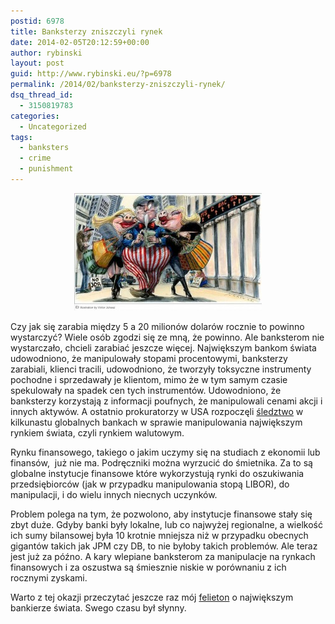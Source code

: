 ```yaml
---
postid: 6978
title: Banksterzy zniszczyli rynek
date: 2014-02-05T20:12:59+00:00
author: rybinski
layout: post
guid: http://www.rybinski.eu/?p=6978
permalink: /2014/02/banksterzy-zniszczyli-rynek/
dsq_thread_id:
  - 3150819783
categories:
  - Uncategorized
tags:
  - banksters
  - crime
  - punishment
---
```

<p style="text-align: center;">
  <a href="/uploads/2014/02/bankster_pigs.jpg"><img class="size-medium wp-image-6979 aligncenter" title="bankster_pigs" src="/uploads/2014/02/bankster_pigs-300x188.jpg" alt="" width="300" height="188" /></a>
</p>

Czy jak się zarabia między 5 a 20 milionów dolarów rocznie to powinno wystarczyć? Wiele osób zgodzi się ze mną, że powinno. Ale banksterom nie wystarczało, chcieli zarabiać jeszcze więcej. Największym bankom świata udowodniono, że manipulowały stopami procentowymi, banksterzy zarabiali, klienci tracili, udowodniono, że tworzyły toksyczne instrumenty pochodne i sprzedawały je klientom, mimo że w tym samym czasie spekulowały na spadek cen tych instrumentów. Udowodniono, że banksterzy korzystają z informacji poufnych, że manipulowali cenami akcji i innych aktywów. A ostatnio prokuratorzy w USA rozpoczęli [śledztwo](http://www.ft.com/intl/cms/s/0/3911ef32-8e7f-11e3-98c6-00144feab7de.html?siteedition=intl#axzz2sTUaiVJJ) w kilkunastu globalnych bankach w sprawie manipulowania największym rynkiem świata, czyli rynkiem walutowym.

Rynku finansowego, takiego o jakim uczymy się na studiach z ekonomii lub finansów,  już nie ma. Podręczniki można wyrzucić do śmietnika. Za to są globalne instytucje finansowe które wykorzystują rynki do oszukiwania przedsiębiorców (jak w przypadku manipulowania stopą LIBOR), do manipulacji, i do wielu innych niecnych uczynków.

Problem polega na tym, że pozwolono, aby instytucje finansowe stały się zbyt duże. Gdyby banki były lokalne, lub co najwyżej regionalne, a wielkość ich sumy bilansowej była 10 krotnie mniejsza niż w przypadku obecnych gigantów takich jak JPM czy DB, to nie byłoby takich problemów. Ale teraz jest już za późno. A kary wlepiane banksterom za manipulacje na rynkach finansowych i za oszustwa są śmiesznie niskie w porównaniu z ich rocznymi zyskami.

Warto z tej okazji przeczytać jeszcze raz mój [felieton](http://forsal.pl/artykuly/392658,rybinski_bankier_inwestycyjny.html) o największym bankierze świata. Swego czasu był słynny.
